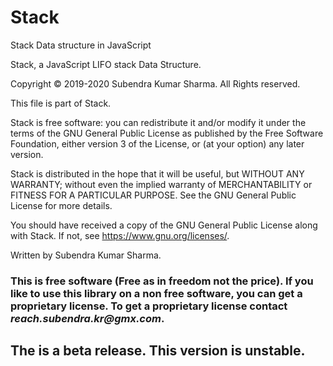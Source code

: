 # Stack
Stack Data structure in JavaScript

Stack, a JavaScript LIFO stack Data Structure.

Copyright © 2019-2020 Subendra Kumar Sharma. All Rights reserved.

This file is part of Stack.

Stack is free software: you can redistribute it and/or modify
it under the terms of the GNU General Public License as published by
the Free Software Foundation, either version 3 of the License, or
(at your option) any later version.

Stack is distributed in the hope that it will be useful,
but WITHOUT ANY WARRANTY; without even the implied warranty of
MERCHANTABILITY or FITNESS FOR A PARTICULAR PURPOSE.  See the
GNU General Public License for more details.

You should have received a copy of the GNU General Public License
along with Stack.  If not, see <https://www.gnu.org/licenses/>.

Written by Subendra Kumar Sharma.


### This is free software (Free as in freedom not the price). If you like to use this library on a non free software, you can get a proprietary license. To get a proprietary license contact _reach.subendra.kr@gmx.com_.


## The is a beta release. This version is unstable.
